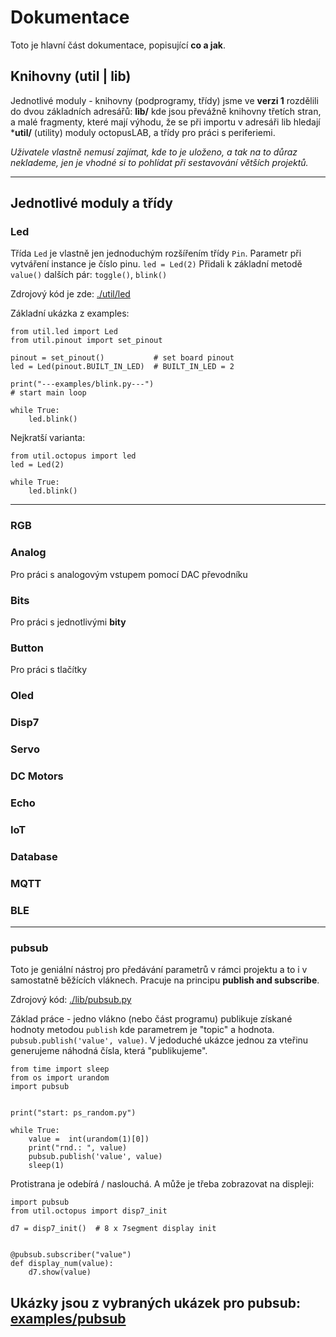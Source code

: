 # Dokumentace

Toto je hlavní část dokumentace, popisující **co a jak**.

## Knihovny (util | lib)

Jednotlivé moduly - knihovny (podprogramy, třídy) jsme ve **verzi 1** rozdělili do dvou základních adresářů:
**lib/** kde jsou převážně knihovny třetích stran, a malé fragmenty, které mají výhodu, že se při importu v adresáři lib hledají
***util/** (utility) moduly octopusLAB, a třídy pro práci s periferiemi.

*Uživatele vlastně nemusí zajímat, kde to je uloženo, a tak na to důraz neklademe, jen je vhodné si to pohlídat při sestavování větších projektů.*

---
## Jednotlivé moduly a třídy

### Led
Třída `Led` je vlastně jen jednoduchým rozšířením třídy `Pin`.
Parametr při vytváření instance je číslo pinu. `led = Led(2)`
Přidali k základní metodě `value()` dalších pár: `toggle()`, `blink()` 


Zdrojový kód je zde:
[./util/led](https://github.com/octopusengine/octopuslab/blob/master/esp32-micropython/util/led/__init__.py)

Základní ukázka z examples:
```
from util.led import Led
from util.pinout import set_pinout

pinout = set_pinout()           # set board pinout
led = Led(pinout.BUILT_IN_LED)  # BUILT_IN_LED = 2

print("---examples/blink.py---")
# start main loop

while True:
    led.blink()
```

Nejkratší varianta:
```
from util.octopus import led
led = Led(2)

while True:
    led.blink()
```


---

### RGB

### Analog
Pro práci s analogovým vstupem pomocí DAC převodníku

### Bits
Pro práci s jednotlivými **bity**

### Button
Pro práci s tlačítky

### Oled

### Disp7

### Servo

### DC Motors

### Echo

### IoT

### Database

### MQTT

### BLE
---

### pubsub

Toto je geniální nástroj pro předávání parametrů v rámci projektu a to i v samostatně běžících vláknech. Pracuje na principu **publish and subscribe**.

Zdrojový kód: [./lib/pubsub.py](https://github.com/octopusengine/octopuslab/blob/master/esp32-micropython/lib/pubsub.py)

Základ práce - jedno vlákno (nebo část programu) publikuje získané hodnoty metodou `publish` kde parametrem je "topic" a hodnota.
`pubsub.publish('value', value)`. V jedoduché ukázce jednou za vteřinu generujeme náhodná čísla, která "publikujeme".

```
from time import sleep
from os import urandom
import pubsub


print("start: ps_random.py")

while True:
    value =  int(urandom(1)[0])
    print("rnd.: ", value)
    pubsub.publish('value', value)
    sleep(1)
```

Protistrana je odebírá / naslouchá.
A může je třeba zobrazovat na displeji:

```
import pubsub
from util.octopus import disp7_init

d7 = disp7_init()  # 8 x 7segment display init


@pubsub.subscriber("value")
def display_num(value):
    d7.show(value)
```

Ukázky jsou z vybraných ukázek pro pubsub: 
[examples/pubsub](https://github.com/octopusengine/octopuslab/tree/master/esp32-micropython/examples/pubsub)
---

